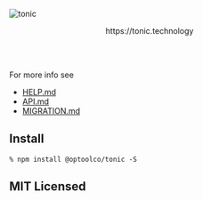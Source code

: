 ![tonic](https://raw.githubusercontent.com/heapwolf/tonic/master/readme-tonic.png)

<p align="center">
  https://tonic.technology
</p>
<br/>
<br/>

For more info see

 - [HELP.md][help]
 - [API.md][api]
 - [MIGRATION.md][migration]

## Install

```
% npm install @optoolco/tonic -S
```

## MIT Licensed

  [help]: HELP.md
  [api]: API.md
  [migration]: MIGRATION.md
